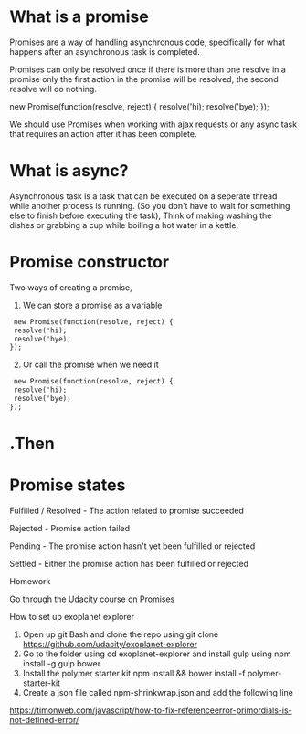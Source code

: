 # What is a promise

Promises are a way of handling asynchronous code, specifically for what happens after an asynchronous task is completed.

Promises can only be resolved once if there is more than one resolve in a promise only the first action in the promise will be resolved, the second resolve will do nothing.

 new Promise(function(resolve, reject) {
 resolve('hi);
 resolve('bye);
});

We should use Promises when working with ajax requests or any async task that requires an action after it has been complete.

# What is async?

Asynchronous task is a task that can be executed on a seperate thread while another process is running. (So you don't have to wait for something else to finish before executing the task),
Think of making washing the dishes or grabbing a cup while boiling a hot water in a kettle.

# Promise constructor

Two ways of creating a promise, 

1. We can store a promise as a variable 

```html
 new Promise(function(resolve, reject) {
 resolve('hi);
 resolve('bye);
});
```

2. Or call the promise when we need it

```html
 new Promise(function(resolve, reject) {
 resolve('hi);
 resolve('bye);
});
```

# .Then

# Promise states

Fulfilled / Resolved - The action related to promise succeeded

Rejected - Promise action failed

Pending - The promise action hasn't yet been fulfilled or rejected

Settled - Either the promise action has been fulfilled or rejected

Homework 

Go through the Udacity course on Promises 

How to set up exoplanet explorer

1. Open up git Bash and clone the repo using git clone https://github.com/udacity/exoplanet-explorer
2. Go to the folder using cd exoplanet-explorer and install gulp using npm install -g gulp bower
3. Install the polymer starter kit npm install && bower install -f polymer-starter-kit
4. Create a json file called npm-shrinkwrap.json and add the following line

https://timonweb.com/javascript/how-to-fix-referenceerror-primordials-is-not-defined-error/
